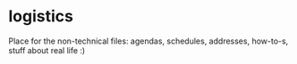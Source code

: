 # logistics
Place for the non-technical files: agendas, schedules, addresses, how-to-s, stuff about real life :) 

